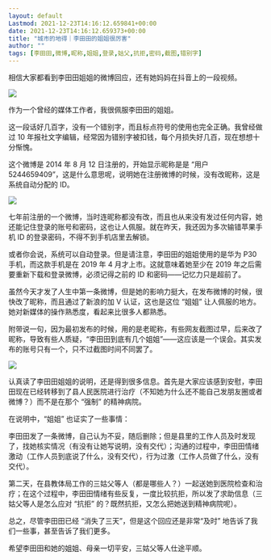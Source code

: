```yaml
---
layout: default
Lastmod: 2021-12-23T14:16:12.659841+00:00
date: 2021-12-23T14:16:12.659373+00:00
title: "城市的地得｜李田田的姐姐很厉害"
author: ""
tags: [李田田,微博,昵称,姐姐,登录,姑父,抗拒,密码,截图,错别字]
---
```


相信大家都看到李田田姐姐的微博回应，还有她妈妈在抖音上的一段视频。

![](https://images.weserv.nl/?url=https%3A//chinadigitaltimes.net/chinese/files/2021/12/post-674953-61c4769309230.)

作为一个曾经的媒体工作者，我很佩服李田田的姐姐。

这一段话好几百字，没有一个错别字，而且标点符号的使用也完全正确。我曾经做过 10 年报社文字编辑，经常因为错别字被扣钱，每个月损失好几百，现在想想十分惭愧。

这个微博是 2014 年 8 月 12 日注册的，开始显示昵称是是 “用户 5244659409”，这是什么意思呢，说明她在注册微博的时候，没有改昵称，这是系统自动分配的 ID。

![](https://images.weserv.nl/?url=https%3A//chinadigitaltimes.net/chinese/files/2021/12/post-674953-61c47693106c7.)

七年前注册的一个微博，当时连昵称都没有改，而且也从来没有发过任何内容，她还能记住登录的账号和密码，这也让人佩服。就在昨天，我还因为多次输错苹果手机 ID 的登录密码，不得不到手机店里去解锁。

或者你会说，系统可以自动登录。但是请注意，李田田的姐姐使用的是华为 P30 手机，而这款手机是在 2019 年 4 月才上市。这就意味着她至少在 2019 年之后需要重新下载和登录微博，必须记得之前的 ID 和密码——记忆力只是超前了。

虽然今天才发了人生中第一条微博，但是她的影响力挺大，在发布微博的时候，很快改了昵称，而且通过了新浪的加 V 认证，这也是这位 “姐姐” 让人佩服的地方。她对新媒体的操作熟悉度，看起来比很多人都熟悉。

附带说一句，因为最初发布的时候，用的是老昵称，有些网友截图过早，后来改了昵称，导致有些人质疑，“李田田到底有几个姐姐”——这应该是一个误会。其实发布的账号只有一个，只不过截图时间不同罢了。

![](https://images.weserv.nl/?url=https%3A//chinadigitaltimes.net/chinese/files/2021/12/post-674953-61c476931b7b4.)

认真读了李田田姐姐的说明，还是得到很多信息。首先是大家应该感到安慰，李田田现在已经转移到了县人民医院进行治疗（不知她为什么还不能自己发朋友圈或者微博？）而不是在那个 “强制” 的精神病院。

在说明中，“姐姐” 也证实了一些事情：

李田田发了一条微博，自己认为不妥，随后删除；但是县里的工作人员及时发现了，找她核实情况（有没有让她写说明，没有交代）；沟通的过程中，李田田情绪激动（工作人员到底说了什么，没有交代），行为过激（工作人员做了什么，没有交代）。

第二天，在县教体局工作的三姑父等人（都是哪些人？）一起送她到医院检查和治疗；在这个过程中，李田田情绪有些反复，一度比较抗拒，所以发了求助信息（三姑父等人是怎么应对 “抗拒” 的？既然抗拒，又怎么把她送到精神病院呢）。

总之，尽管李田田已经 “消失了三天”，但是这个回应还是非常“及时” 地告诉了我们一些事，甚至告诉了我们更多。

希望李田田和她的姐姐、母亲一切平安，三姑父等人仕途平顺。

